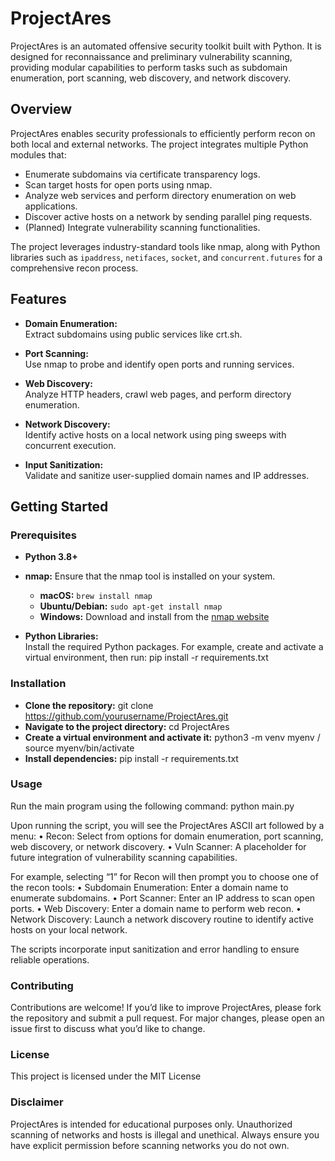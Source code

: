 # ProjectAres

ProjectAres is an automated offensive security toolkit built with Python. It is designed for reconnaissance and preliminary vulnerability scanning, providing modular capabilities to perform tasks such as subdomain enumeration, port scanning, web discovery, and network discovery.

## Overview

ProjectAres enables security professionals to efficiently perform recon on both local and external networks. The project integrates multiple Python modules that:

- Enumerate subdomains via certificate transparency logs.
- Scan target hosts for open ports using nmap.
- Analyze web services and perform directory enumeration on web applications.
- Discover active hosts on a network by sending parallel ping requests.
- (Planned) Integrate vulnerability scanning functionalities.

The project leverages industry-standard tools like nmap, along with Python libraries such as `ipaddress`, `netifaces`, `socket`, and `concurrent.futures` for a comprehensive recon process.

## Features

- **Domain Enumeration:**  
  Extract subdomains using public services like crt.sh.
  
- **Port Scanning:**  
  Use nmap to probe and identify open ports and running services.
  
- **Web Discovery:**  
  Analyze HTTP headers, crawl web pages, and perform directory enumeration.
  
- **Network Discovery:**  
  Identify active hosts on a local network using ping sweeps with concurrent execution.
  
- **Input Sanitization:**  
  Validate and sanitize user-supplied domain names and IP addresses.

## Getting Started

### Prerequisites

- **Python 3.8+**  
- **nmap:** Ensure that the nmap tool is installed on your system.  
  - **macOS:** `brew install nmap`  
  - **Ubuntu/Debian:** `sudo apt-get install nmap`  
  - **Windows:** Download and install from the [nmap website](https://nmap.org/)
  
- **Python Libraries:**  
  Install the required Python packages. For example, create and activate a virtual environment, then run: pip install -r requirements.txt

### Installation

- **Clone the repository:** git clone <https://github.com/yourusername/ProjectAres.git>
- **Navigate to the project directory:** cd ProjectAres
- **Create a virtual environment and activate it:** python3 -m venv myenv / source myenv/bin/activate
- **Install dependencies:** pip install -r requirements.txt

### Usage

Run the main program using the following command: python main.py

Upon running the script, you will see the ProjectAres ASCII art followed by a menu:
 • Recon: Select from options for domain enumeration, port scanning, web discovery, or network discovery.
 • Vuln Scanner: A placeholder for future integration of vulnerability scanning capabilities.

For example, selecting “1” for Recon will then prompt you to choose one of the recon tools:
 • Subdomain Enumeration: Enter a domain name to enumerate subdomains.
 • Port Scanner: Enter an IP address to scan open ports.
 • Web Discovery: Enter a domain name to perform web recon.
 • Network Discovery: Launch a network discovery routine to identify active hosts on your local network.

The scripts incorporate input sanitization and error handling to ensure reliable operations.

### Contributing

Contributions are welcome! If you’d like to improve ProjectAres, please fork the repository and submit a pull request. For major changes, please open an issue first to discuss what you’d like to change.

### License

This project is licensed under the MIT License

### Disclaimer

ProjectAres is intended for educational purposes only. Unauthorized scanning of networks and hosts is illegal and unethical. Always ensure you have explicit permission before scanning networks you do not own.
